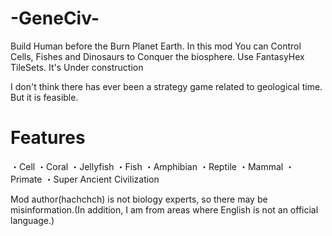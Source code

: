 # -GeneCiv-
Build Human before the Burn Planet Earth. In  this mod You can Control Cells, Fishes and Dinosaurs to Conquer the biosphere. Use FantasyHex TileSets. It's Under construction

I don't think there has ever been a strategy game related to geological time. But it is feasible.

# Features

・Cell
・Coral
・Jellyfish
・Fish
・Amphibian
・Reptile
・Mammal
・Primate
・Super Ancient Civilization

Mod author(hachchch) is not biology experts, so there may be misinformation.(In addition, I am from areas where English is not an official language.)

